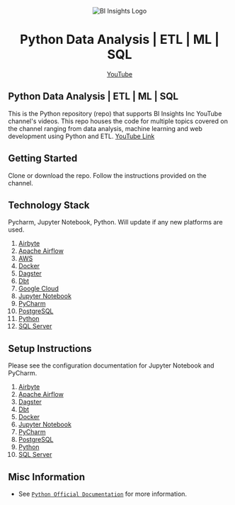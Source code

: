 <p align="center"><img src="https://github.com/hnawaz007/pythondataanalysis/blob/main/img/BIInsightsInc.com.png" alt="BI Insights Logo" /></p>

<h1 align="center"> Python Data Analysis | ETL | ML | SQL </h1>
<p align="center">
  <a href="https://www.youtube.com/channel/UC8aox1k3cd00tTKuBNt4tMw">YouTube</a>
</p>

## Python Data Analysis | ETL | ML | SQL
This is the Python repository (repo) that supports BI Insights Inc YouTube channel's videos. This repo houses the code for multiple topics covered on the channel ranging from data analysis, machine learning and web development using Python and ETL.
[YouTube Link](https://www.youtube.com/channel/UC8aox1k3cd00tTKuBNt4tMw)

## Getting Started

Clone or download the repo. Follow the instructions provided on the channel. 

## Technology Stack

Pycharm, Jupyter Notebook, Python.
Will update if any new platforms are used.

1. [Airbyte](https://airbyte.com/)
2. [Apache Airflow](https://airflow.apache.org/)
3. [AWS](https://aws.amazon.com/)
4. [Docker](https://www.docker.com/)
5. [Dagster](https://dagster.io/)
6. [Dbt](https://docs.getdbt.com/)
7. [Google Cloud](https://cloud.google.com/)
8. [Jupyter Notebook](https://jupyter.org/)
9. [PyCharm](https://www.jetbrains.com/pycharm/)
10. [PostgreSQL](https://www.postgresql.org/)
11. [Python](https://www.python.org/)
12. [SQL Server](https://www.microsoft.com/en-us/sql-server/sql-server-downloads)

## Setup Instructions

Please see the configuration documentation for Jupyter Notebook and PyCharm.
1. [Airbyte](https://www.youtube.com/watch?v=2FvMa7vaxDY&t)
2. [Apache Airflow](https://www.youtube.com/watch?v=t4h4vsULwFE)
3. [Dagster](https://www.youtube.com/watch?v=t8QADtYdWEI&t)
4. [Dbt](https://www.youtube.com/watch?v=gH1w4OIgXj4)
5. [Docker](https://www.docker.com/)
6. [Jupyter Notebook](https://www.youtube.com/watch?v=B0G-44dqHRM)
7. [PyCharm](https://www.jetbrains.com/pycharm/)
8. [PostgreSQL](https://www.youtube.com/watch?v=fjYiWXHI7Mo&t)
9. [Python](https://www.python.org/)
10. [SQL Server](https://www.youtube.com/watch?v=e5mvoKuV3xs)


## Misc Information
- See [`Python Official Documentation`](https://www.python.org/) for more information.

